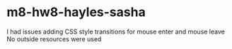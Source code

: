 # m8-hw8-hayles-sasha
I had issues adding CSS style transitions for mouse enter and mouse leave
No outside resources were used
